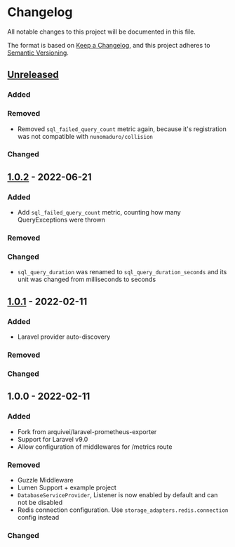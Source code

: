 # Changelog
All notable changes to this project will be documented in this file.

The format is based on [Keep a Changelog](https://keepachangelog.com/en/1.0.0/),
and this project adheres to [Semantic Versioning](https://semver.org/spec/v2.0.0.html).

## [Unreleased]
### Added

### Removed
 - Removed `sql_failed_query_count` metric again, because it's registration was not compatible with `nunomaduro/collision`

### Changed

## [1.0.2] - 2022-06-21
### Added
 - Add `sql_failed_query_count` metric, counting how many QueryExceptions were thrown

### Removed

### Changed
 - `sql_query_duration` was renamed to `sql_query_duration_seconds` and its unit was changed from milliseconds to seconds

## [1.0.1] - 2022-02-11
### Added
 - Laravel provider auto-discovery

### Removed

### Changed

## 1.0.0 - 2022-02-11
### Added
 - Fork from arquivei/laravel-prometheus-exporter
 - Support for Laravel v9.0
 - Allow configuration of middlewares for /metrics route

### Removed
 - Guzzle Middleware
 - Lumen Support + example project
 - `DatabaseServiceProvider`, Listener is now enabled by default and can not be disabled
 - Redis connection configuration. Use `storage_adapters.redis.connection` config instead

### Changed

[Unreleased]: https://github.com/saschahemleb/laravel-prometheus-exporter/compare/v1.0.2...main
[1.0.2]: https://github.com/saschahemleb/laravel-prometheus-exporter/compare/v1.0.1...v1.0.2
[1.0.1]: https://github.com/saschahemleb/laravel-prometheus-exporter/compare/v1.0.0...v1.0.1